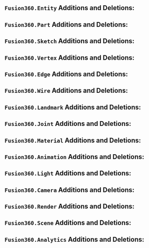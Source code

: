 ## `Fusion360.Entity` Additions and Deletions:

## `Fusion360.Part` Additions and Deletions:

## `Fusion360.Sketch` Additions and Deletions:

## `Fusion360.Vertex` Additions and Deletions:

## `Fusion360.Edge` Additions and Deletions:

## `Fusion360.Wire` Additions and Deletions:

## `Fusion360.Landmark` Additions and Deletions:

## `Fusion360.Joint` Additions and Deletions:

## `Fusion360.Material` Additions and Deletions:

## `Fusion360.Animation` Additions and Deletions:

## `Fusion360.Light` Additions and Deletions:

## `Fusion360.Camera` Additions and Deletions:

## `Fusion360.Render` Additions and Deletions:

## `Fusion360.Scene` Additions and Deletions:

## `Fusion360.Analytics` Additions and Deletions:


